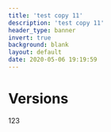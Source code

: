 ```yaml
---
title: 'test copy 11'
description: 'test copy 11'
header_type: banner
invert: true
background: blank
layout: default
date: 2020-05-06 19:19:59
---
```

# Versions
123